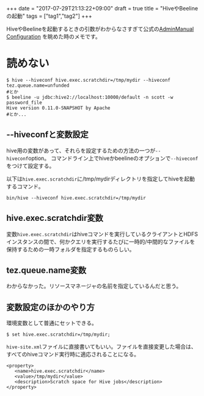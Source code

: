 +++
date = "2017-07-29T21:13:22+09:00"
draft = true
title = "HiveやBeelineの起動"
tags = ["tag1","tag2"]
+++

HiveやBeelineを起動するときの引数がわからなさすぎて公式の[AdminManual Configuration](https://cwiki.apache.org/confluence/display/Hive/AdminManual+Configuration)
を眺めた時のメモです。

# 読めない

```
$ hive --hiveconf hive.exec.scratchdir=/tmp/mydir --hiveconf tez.queue.name=unfunded
#とか
$ beeline -u jdbc:hive2://localhost:10000/default -n scott -w password_file
Hive version 0.11.0-SNAPSHOT by Apache
#とか...
```

## --hiveconfと変数設定
hive用の変数があって、それらを設定するための方法の一つが`--hiveconf`option。
コマンドライン上でhiveかbeelineのオプションで`--hiveconf`をつけて設定する。

以下は`hive.exec.scratchdir`に/tmp/mydirディレクトリを指定してhiveを起動するコマンド。
```
bin/hive --hiveconf hive.exec.scratchdir=/tmp/mydir
```
## hive.exec.scratchdir変数
変数`hive.exec.scratchdir`はhiveコマンドを実行しているクライアントとHDFSインスタンスの間で、何かクエリを実行するたびに一時的/中間的なファイルを保持するための一時フォルダを指定するものらしい。

## tez.queue.name変数
わからなかった。リソースマネージャの名前を指定しているんだと思う。

## 変数設定のほかのやり方
環境変数として普通にセットできる。

```
$ set hive.exec.scratchdir=/tmp/mydir;
```

`hive-site.xml`ファイルに直接書いてもいい。ファイルを直接変更した場合は、すべてのhiveコマンド実行時に適応されることになる。

```
<property>
   <name>hive.exec.scratchdir</name>
   <value>/tmp/mydir</value>
   <description>Scratch space for Hive jobs</description>
</property>
```
